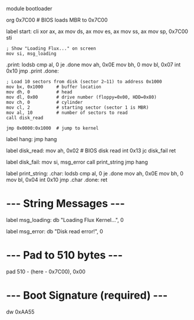 module bootloader

org 0x7C00     # BIOS loads MBR to 0x7C00

label start:
    cli
    xor ax, ax
    mov ds, ax
    mov es, ax
    mov ss, ax
    mov sp, 0x7C00
    sti

    ; Show "Loading Flux..." on screen
    mov si, msg_loading
.print:
    lodsb
    cmp al, 0
    je .done
    mov ah, 0x0E
    mov bh, 0
    mov bl, 0x07
    int 0x10
    jmp .print
.done:

    ; Load 10 sectors from disk (sector 2–11) to address 0x1000
    mov bx, 0x1000     # buffer location
    mov dh, 0          # head
    mov dl, 0x00       # drive number (floppy=0x00, HDD=0x80)
    mov ch, 0          # cylinder
    mov cl, 2          # starting sector (sector 1 is MBR)
    mov al, 10         # number of sectors to read
    call disk_read

    jmp 0x0000:0x1000  # jump to kernel

label hang:
    jmp hang

label disk_read:
    mov ah, 0x02       # BIOS disk read
    int 0x13
    jc disk_fail
    ret

label disk_fail:
    mov si, msg_error
    call print_string
    jmp hang

label print_string:
.char:
    lodsb
    cmp al, 0
    je .done
    mov ah, 0x0E
    mov bh, 0
    mov bl, 0x04
    int 0x10
    jmp .char
.done:
    ret

# --- String Messages ---
label msg_loading:
    db "Loading Flux Kernel...", 0

label msg_error:
    db "Disk read error!", 0

# --- Pad to 510 bytes ---
pad 510 - (here - 0x7C00), 0x00

# --- Boot Signature (required) ---
dw 0xAA55